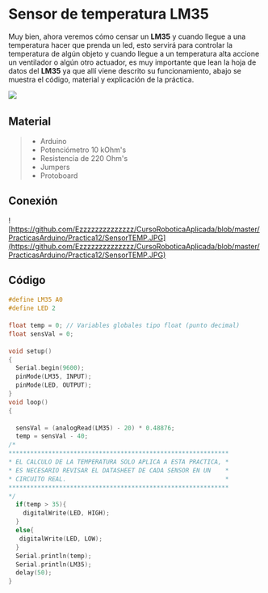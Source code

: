 # Sensor de temperatura LM35

Muy bien, ahora veremos cómo censar un **LM35** y cuando llegue a una temperatura hacer que prenda un led, esto servirá para controlar la temperatura de algún objeto y cuando llegue a un temperatura alta accione un ventilador o algún otro actuador, es muy importante que lean la hoja de datos del **LM35** ya que allí viene descrito su funcionamiento, abajo se muestra el código, material y explicación de la práctica.

![](http://www.internetdelascosas.cl/wp-content/uploads/2012/05/arduino-LM35-sensor-pines.png)

## Material
> - Arduino
> - Potenciómetro 10 kOhm's
> - Resistencia de 220 Ohm's
> - Jumpers
> - Protoboard

## Conexión
![https://github.com/Ezzzzzzzzzzzzzz/CursoRoboticaAplicada/blob/master/PracticasArduino/Practica12/SensorTEMP.JPG](https://github.com/Ezzzzzzzzzzzzzz/CursoRoboticaAplicada/blob/master/PracticasArduino/Practica12/SensorTEMP.JPG)

## Código
```c
#define LM35 A0
#define LED 2

float temp = 0; // Variables globales tipo float (punto decimal)
float sensVal = 0;

void setup()
{
  Serial.begin(9600);
  pinMode(LM35, INPUT);
  pinMode(LED, OUTPUT);
}
void loop()
{
  
  sensVal = (analogRead(LM35) - 20) * 0.48876;
  temp = sensVal - 40;
/*
*************************************************************
* EL CALCULO DE LA TEMPERATURA SOLO APLICA A ESTA PRACTICA, * 
* ES NECESARIO REVISAR EL DATASHEET DE CADA SENSOR EN UN    *
* CIRCUITO REAL.                                            *
*************************************************************
*/
  if(temp > 35){
    digitalWrite(LED, HIGH);
  }
  else{
   digitalWrite(LED, LOW); 
  }
  Serial.println(temp);
  Serial.println(LM35);
  delay(50);
}
```
<!--stackedit_data:
eyJoaXN0b3J5IjpbLTExMTMzODcwODksMTk4Mjk1NDYxNSwtMT
U2MDkwODYzNywtMTA2NzA0NDQ3MV19
-->